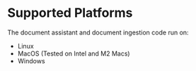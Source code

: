 # Supported Platforms

The document assistant and document ingestion code run on:

* Linux
* MacOS (Tested on Intel and M2 Macs)
* Windows

